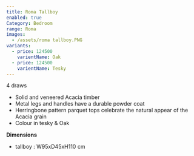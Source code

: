 ```yaml
---
title: Roma Tallboy
enabled: true
Category: Bedroom
range: Roma
images:
  - /assets/roma tallboy.PNG
variants:
  - price: 124500
    varientName: Oak
  - price: 124500
    varientName: Tesky
---
```

4 draws
* Solid and veneered Acacia timber
* Metal legs and handles have a durable powder coat
* Herringbone pattern parquet tops celebrate the natural appear of the Acacia grain
* Colour in tesky & Oak

**Dimensions**
* tallboy : W95xD45xH110 cm